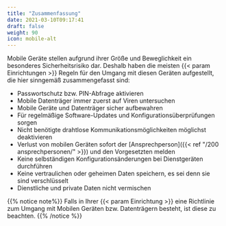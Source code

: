 ```yaml
---
title: "Zusammenfassung"
date: 2021-03-10T09:17:41
draft: false
weight: 90
icon: mobile-alt
---
```

Mobile Geräte stellen aufgrund ihrer Größe und Beweglichkeit ein besonderes Sicherheitsrisiko dar. Deshalb haben die meisten {{< param Einrichtungen >}} Regeln für den Umgang mit diesen Geräten aufgestellt, die hier sinngemäß zusammengefasst sind:

- Passwortschutz bzw. PIN-Abfrage aktivieren
- Mobile Datenträger immer zuerst auf Viren untersuchen
- Mobile Geräte  und Datenträger sicher aufbewahren
- Für regelmäßige Software-Updates und Konfigurationsüberprüfungen sorgen
- Nicht benötigte drahtlose Kommunikationsmöglichkeiten möglichst deaktivieren
- Verlust von mobilen Geräten sofort der [Ansprechperson]({{< ref "/200 ansprechpersonen/" >}}) und den Vorgesetzten melden
- Keine selbständigen Konfigurationsänderungen bei Dienstgeräten durchführen
- Keine vertraulichen oder geheimen Daten speichern, es sei denn sie sind verschlüsselt
- Dienstliche und private Daten nicht vermischen

{{% notice note%}}
Falls in Ihrer {{< param Einrichtung >}} eine Richtlinie zum Umgang mit Mobilen Geräten bzw. Datenträgern besteht, ist diese zu beachten.
{{% /notice %}} 